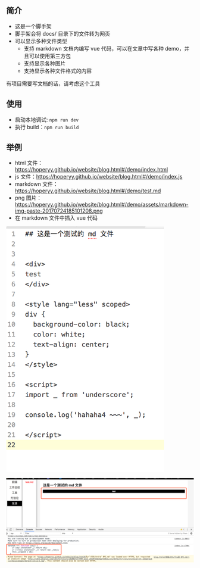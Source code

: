 ## 简介

+   这是一个脚手架
+   脚手架会将 docs/ 目录下的文件转为网页
+   可以显示多种文件类型
    +   支持 markdown 文档内编写 vue 代码，可以在文章中写各种 demo，并且可以使用第三方包
    +   支持显示各种图片
    +   支持显示各种文件格式的内容

有项目需要写文档的话，请考虑这个工具

## 使用

+ 启动本地调试: `npm run dev`
+ 执行 build：`npm run build`

## 举例

+ html 文件：https://hoperyy.github.io/website/blog.html#/demo/index.html
+ js 文件：https://hoperyy.github.io/website/blog.html#/demo/index.js
+ markdown 文件：https://hoperyy.github.io/website/blog.html#/demo/test.md
+ png 图片：https://hoperyy.github.io/website/blog.html#/demo/assets/markdown-img-paste-20170724185101208.png
+ 在 markdown 文件中插入 vue 代码

![code](./assets/markdown-img-paste-20170724184650846.png)

![demo](./assets/markdown-img-paste-20170724184704994.png)

